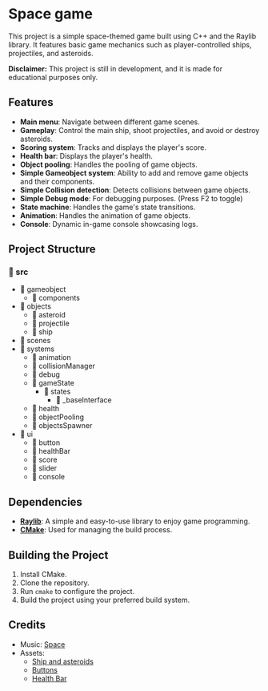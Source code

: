 # Space game

This project is a simple space-themed game built using C++ and the Raylib library. It features basic game mechanics such as player-controlled ships, projectiles, and asteroids.

**Disclaimer:** This project is still in development, and it is made for educational purposes only.

## Features

- **Main menu**: Navigate between different game scenes.
- **Gameplay**: Control the main ship, shoot projectiles, and avoid or destroy asteroids.
- **Scoring system**: Tracks and displays the player's score.
- **Health bar**: Displays the player's health.
- **Object pooling**: Handles the pooling of game objects.
- **Simple Gameobject system**: Ability to add and remove game objects and their components.
- **Simple Collision detection**: Detects collisions between game objects.
- **Simple Debug mode**: For debugging purposes. (Press F2 to toggle)
- **State machine**: Handles the game's state transitions.
- **Animation**: Handles the animation of game objects.
- **Console**: Dynamic in-game console showcasing logs.


## Project Structure

### 📂 src
- 📂 gameobject
  - 📂 components
- 📂 objects
  - 📂 asteroid
  - 📂 projectile
  - 📂 ship
- 📂 scenes
- 📂 systems
  - 📂 animation
  - 📂 collisionManager
  - 📂 debug
  - 📂 gameState
    - 📂 states
      - 📂 _baseInterface
  - 📂 health
  - 📂 objectPooling
  - 📂 objectsSpawner
- 📂 ui
  - 📂 button
  - 📂 healthBar
  - 📂 score
  - 📂 slider
  - 📂 console


## Dependencies

- [**Raylib**](https://github.com/raysan5/raylib): A simple and easy-to-use library to enjoy game programming.
- [**CMake**](https://cmake.org/): Used for managing the build process.

## Building the Project

1. Install CMake.
2. Clone the repository.
3. Run `cmake` to configure the project.
4. Build the project using your preferred build system.


## Credits
- Music: [Space](https://pixabay.com/music/upbeat-space-120280/)
- Assets: 
  - [Ship and asteroids](https://foozlecc.itch.io/)
  - [Buttons](https://slyfox-studios.itch.io/buttons-pack)
  - [Health Bar](https://fliflifly.itch.io/hearts-and-health-bar)
